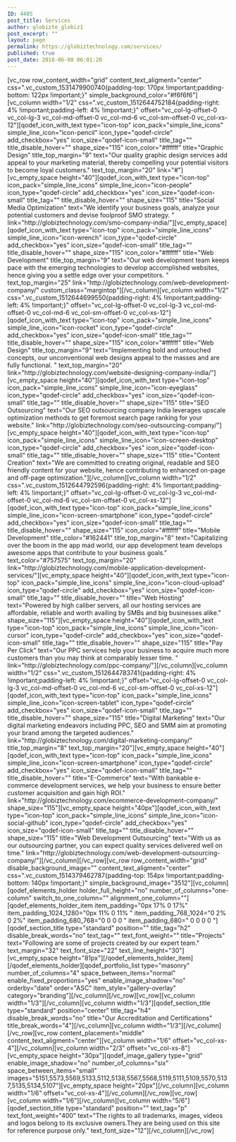 ```yaml
---
ID: 4405
post_title: Services
author: globizte_globiz1
post_excerpt: ""
layout: page
permalink: https://globiztechnology.com/services/
published: true
post_date: 2018-06-08 06:01:20
---
```

<p>[vc_row row_content_width="grid" content_text_aligment="center" css=".vc_custom_1531479900740{padding-top: 170px !important;padding-bottom: 122px !important;}" simple_background_color="#f6f6f6"][vc_column width="1/2" css=".vc_custom_1512644752184{padding-right: 4% !important;padding-left: 4% !important;}" offset="vc_col-lg-offset-0 vc_col-lg-3 vc_col-md-offset-0 vc_col-md-6 vc_col-sm-offset-0 vc_col-xs-12"][qodef_icon_with_text type="icon-top" icon_pack="simple_line_icons" simple_line_icon="icon-pencil" icon_type="qodef-circle" add_checkbox="yes" icon_size="qodef-icon-small" title_tag="" title_disable_hover="" shape_size="115" icon_color="#ffffff" title="Graphic Design" title_top_margin="9" text="Our quality graphic design services add appeal to your marketing material, thereby compelling your potential visitors to become loyal customers." text_top_margin="20" link="#"][vc_empty_space height="40"][qodef_icon_with_text type="icon-top" icon_pack="simple_line_icons" simple_line_icon="icon-people" icon_type="qodef-circle" add_checkbox="yes" icon_size="qodef-icon-small" title_tag="" title_disable_hover="" shape_size="115" title="Social Media Optimization" text="We identify your business goals, analyze your potential customers and devise foolproof SMO strategy. " link="http://globiztechnology.com/smo-company-india/"][vc_empty_space][qodef_icon_with_text type="icon-top" icon_pack="simple_line_icons" simple_line_icon="icon-wrench" icon_type="qodef-circle" add_checkbox="yes" icon_size="qodef-icon-small" title_tag="" title_disable_hover="" shape_size="115" icon_color="#ffffff" title="Web Development" title_top_margin="9" text="Our web development team keeps pace with the emerging technologies to develop accomplished websites, hence giving you a settle edge over your competitors. " text_top_margin="25" link="http://globiztechnology.com/web-development-company/" custom_class="margintop"][/vc_column][vc_column width="1/2" css=".vc_custom_1512644699550{padding-right: 4% !important;padding-left: 4% !important;}" offset="vc_col-lg-offset-0 vc_col-lg-3 vc_col-md-offset-0 vc_col-md-6 vc_col-sm-offset-0 vc_col-xs-12"][qodef_icon_with_text type="icon-top" icon_pack="simple_line_icons" simple_line_icon="icon-rocket" icon_type="qodef-circle" add_checkbox="yes" icon_size="qodef-icon-small" title_tag="" title_disable_hover="" shape_size="115" icon_color="#ffffff" title="Web Design" title_top_margin="9" text="Implementing bold and untouched concepts, our unconventional web designs appeal to the masses and are fully functional. " text_top_margin="20" link="http://globiztechnology.com/website-designing-company-india/"][vc_empty_space height="40"][qodef_icon_with_text type="icon-top" icon_pack="simple_line_icons" simple_line_icon="icon-eyeglass" icon_type="qodef-circle" add_checkbox="yes" icon_size="qodef-icon-small" title_tag="" title_disable_hover="" shape_size="115" title="SEO Outsourcing" text="Our SEO outsourcing company India leverages upscale optimization methods to get foremost search page ranking for your website." link="http://globiztechnology.com/seo-outsourcing-company/"][vc_empty_space height="40"][qodef_icon_with_text type="icon-top" icon_pack="simple_line_icons" simple_line_icon="icon-screen-desktop" icon_type="qodef-circle" add_checkbox="yes" icon_size="qodef-icon-small" title_tag="" title_disable_hover="" shape_size="115" title="Content Creation" text="We are committed to creating original, readable and SEO friendly content for your website, hence contributing to enhanced on-page and off-page optimization."][/vc_column][vc_column width="1/2" css=".vc_custom_1512644792596{padding-right: 4% !important;padding-left: 4% !important;}" offset="vc_col-lg-offset-0 vc_col-lg-3 vc_col-md-offset-0 vc_col-md-6 vc_col-sm-offset-0 vc_col-xs-12"][qodef_icon_with_text type="icon-top" icon_pack="simple_line_icons" simple_line_icon="icon-screen-smartphone" icon_type="qodef-circle" add_checkbox="yes" icon_size="qodef-icon-small" title_tag="" title_disable_hover="" shape_size="115" icon_color="#ffffff" title="Mobile Development" title_color="#162441" title_top_margin="8" text="Capitalizing over the boom in the app mad world, our app development team develops awesome apps that contribute to your business goals." text_color="#757575" text_top_margin="20" link="http://globiztechnology.com/mobile-application-development-services/"][vc_empty_space height="40"][qodef_icon_with_text type="icon-top" icon_pack="simple_line_icons" simple_line_icon="icon-cloud-upload" icon_type="qodef-circle" add_checkbox="yes" icon_size="qodef-icon-small" title_tag="" title_disable_hover="" title="Web Hosting" text="Powered by high caliber servers, all our hosting services are affordable, reliable and worth availing by SMBs and big businesses alike." shape_size="115"][vc_empty_space height="40"][qodef_icon_with_text type="icon-top" icon_pack="simple_line_icons" simple_line_icon="icon-cursor" icon_type="qodef-circle" add_checkbox="yes" icon_size="qodef-icon-small" title_tag="" title_disable_hover="" shape_size="115" title="Pay Per Click" text="Our PPC services help your business to acquire much more customers than you may think at comparably lesser time. " link="http://globiztechnology.com/ppc-company/"][/vc_column][vc_column width="1/2" css=".vc_custom_1512644783741{padding-right: 4% !important;padding-left: 4% !important;}" offset="vc_col-lg-offset-0 vc_col-lg-3 vc_col-md-offset-0 vc_col-md-6 vc_col-sm-offset-0 vc_col-xs-12"][qodef_icon_with_text type="icon-top" icon_pack="simple_line_icons" simple_line_icon="icon-screen-tablet" icon_type="qodef-circle" add_checkbox="yes" icon_size="qodef-icon-small" title_tag="" title_disable_hover="" shape_size="115" title="Digital Marketing" text="Our digital marketing endeavors including PPC, SEO and SMM aim at promoting your brand among the targeted audiences." link="http://globiztechnology.com/digital-marketing-company/" title_top_margin="8" text_top_margin="20"][vc_empty_space height="40"][qodef_icon_with_text type="icon-top" icon_pack="simple_line_icons" simple_line_icon="icon-screen-smartphone" icon_type="qodef-circle" add_checkbox="yes" icon_size="qodef-icon-small" title_tag="" title_disable_hover="" title="E-Commerce" text="With bankable e-commerce development services, we help your business to ensure better customer acquisition and gain high ROI." link="http://globiztechnology.com/ecommerce-development-company/" shape_size="115"][vc_empty_space height="40px"][qodef_icon_with_text type="icon-top" icon_pack="simple_line_icons" simple_line_icon="icon-social-github" icon_type="qodef-circle" add_checkbox="yes" icon_size="qodef-icon-small" title_tag="" title_disable_hover="" shape_size="115" title="Web Development Outsourcing" text="With us as our outsourcing partner, you can expect quality services delivered well on time." link="http://globiztechnology.com/web-development-outsourcing-company/"][/vc_column][/vc_row][vc_row row_content_width="grid" disable_background_image="" content_text_aligment="center" css=".vc_custom_1514379462787{padding-top: 154px !important;padding-bottom: 140px !important;}" simple_background_image="3512"][vc_column][qodef_elements_holder holder_full_height="no" number_of_columns="one-column" switch_to_one_column="" alignment_one_column=""][qodef_elements_holder_item item_padding="0px 17% 0 17%" item_padding_1024_1280="0px 11% 0 11% " item_padding_768_1024="0 2% 0 2%" item_padding_680_768="0 0 0 0 " item_padding_680=" 0 0 0 0 "][qodef_section_title type="standard" position="" title_tag="h2" disable_break_words="no" text_tag="" text_font_weight="" title="Projects" text="Following are some of projects created by our expert team." text_margin="32" text_font_size="22" text_line_height="30"][vc_empty_space height="81px"][/qodef_elements_holder_item][/qodef_elements_holder][qodef_portfolio_list type="masonry" number_of_columns="4" space_between_items="normal" enable_fixed_proportions="yes" enable_image_shadow="no" orderby="date" order="ASC" item_style="gallery-overlay" category="branding"][/vc_column][/vc_row][vc_row][vc_column width="1/3"][/vc_column][vc_column width="1/3"][qodef_section_title type="standard" position="center" title_tag="h4" disable_break_words="no" title="Our Accreditation and Certifications" title_break_words="4"][/vc_column][vc_column width="1/3"][/vc_column][/vc_row][vc_row content_placement="middle" content_text_aligment="center"][vc_column width="1/6" offset="vc_col-xs-4"][/vc_column][vc_column width="2/3" offset="vc_col-xs-8"][vc_empty_space height="30px"][qodef_image_gallery type="grid" enable_image_shadow="no" number_of_columns="six" space_between_items="small" images="5151,5573,5569,5133,5112,5138,5567,5568,5119,5111,5109,5570,5137,5135,5134,5107"][vc_empty_space height="20px"][/vc_column][vc_column width="1/6" offset="vc_col-xs-4"][/vc_column][/vc_row][vc_row][vc_column width="1/6"][/vc_column][vc_column width="5/6"][qodef_section_title type="standard" position="" text_tag="p" text_font_weight="400" text="The rights to all trademarks, images, videos and logos belong to its exclusive owners.They are being used on this site for reference purpose only." text_font_size="12"][/vc_column][/vc_row]</p>